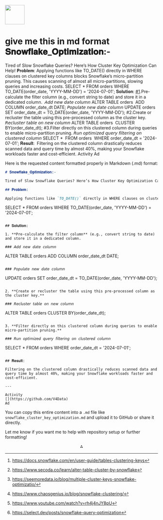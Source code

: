 <img src="https://r2cdn.perplexity.ai/pplx-full-logo-primary-dark%402x.png" style="height:64px;margin-right:32px"/>

# give me this in md format 𝐒𝐧𝐨𝐰𝐟𝐥𝐚𝐤𝐞_𝐎𝐩𝐭𝐢𝐦𝐢𝐳𝐚𝐭𝐢𝐨𝐧:-

Tired of Slow Snowflake Queries? Here’s How Cluster Key Optimization Can Help!
𝐏𝐫𝐨𝐛𝐥𝐞𝐦:
Applying functions like TO_DATE() directly in WHERE clauses on clustered key columns blocks Snowflake’s micro-partition pruning. This causes scanning of almost all micro-partitions, slowing queries and increasing costs.
SELECT *
FROM orders
WHERE TO_DATE(order_date, 'YYYY-MM-DD') = '2024-07-01';
𝐒𝐨𝐥𝐮𝐭𝐢𝐨𝐧:
[\#1](https://github.com/V4Data/Snowflake_optimization/issues/1).Pre-calculate the filter column (e.g., convert string to date) and store it in a dedicated column. 
𝘈𝘥𝘥 𝘯𝘦𝘸 𝘥𝘢𝘵𝘦 𝘤𝘰𝘭𝘶𝘮𝘯
ALTER TABLE orders 
ADD COLUMN order_date_dt DATE;
𝘗𝘰𝘱𝘶𝘭𝘢𝘵𝘦 𝘯𝘦𝘸 𝘥𝘢𝘵𝘦 𝘤𝘰𝘭𝘶𝘮𝘯
UPDATE orders 
SET order_date_dt = TO_DATE(order_date, 'YYYY-MM-DD');
\#2.Create or recluster the table using this pre-processed column as the cluster key. 
𝘙𝘦𝘤𝘭𝘶𝘴𝘵𝘦𝘳 𝘵𝘢𝘣𝘭𝘦 𝘰𝘯 𝘯𝘦𝘸 𝘤𝘰𝘭𝘶𝘮𝘯
ALTER TABLE orders 
CLUSTER BY(order_date_dt);
\#3.Filter directly on this clustered column during queries to enable micro-partition pruning.
𝘙𝘶𝘯 𝘰𝘱𝘵𝘪𝘮𝘪𝘻𝘦𝘥 𝘲𝘶𝘦𝘳𝘺 𝘧𝘪𝘭𝘵𝘦𝘳𝘪𝘯𝘨 𝘰𝘯 𝘤𝘭𝘶𝘴𝘵𝘦𝘳𝘦𝘥 𝘤𝘰𝘭𝘶𝘮𝘯
SELECT * 
FROM orders 
WHERE order_date_dt = '2024-07-01';
𝐑𝐞𝐬𝐮𝐥𝐭: 
Filtering on the clustered column drastically reduces scanned data and query time by almost 40%, making your Snowflake workloads faster and cost-efficient.
Activity
[](https://github.com/V4Data)
Ad

Here is the requested content formatted properly in Markdown (.md) format:

```markdown
# 𝐒𝐧𝐨𝐰𝐟𝐥𝐚𝐤𝐞_𝐎𝐩𝐭𝐢𝐦𝐢𝐳𝐚𝐭𝐢𝐨𝐧:-

Tired of Slow Snowflake Queries? Here’s How Cluster Key Optimization Can Help!

## 𝐏𝐫𝐨𝐛𝐥𝐞𝐦:

Applying functions like `TO_DATE()` directly in WHERE clauses on clustered key columns blocks Snowflake’s micro-partition pruning. This causes scanning of almost all micro-partitions, slowing queries and increasing costs.

```

SELECT *
FROM orders
WHERE TO_DATE(order_date, 'YYYY-MM-DD') = '2024-07-01';

```

## 𝐒𝐨𝐥𝐮𝐭𝐢𝐨𝐧:

1. **Pre-calculate the filter column** (e.g., convert string to date) and store it in a dedicated column.  

### 𝘈𝘥𝘥 𝘯𝘦𝘸 𝘥𝘢𝘵𝘦 𝘤𝘰𝘭𝘶𝘮𝘯

```

ALTER TABLE orders
ADD COLUMN order_date_dt DATE;

```

### 𝘗𝘰𝘱𝘶𝘭𝘢𝘵𝘦 𝘯𝘦𝘸 𝘥𝘢𝘵𝘦 𝘤𝘰𝘭𝘶𝘮𝘯

```

UPDATE orders
SET order_date_dt = TO_DATE(order_date, 'YYYY-MM-DD');

```

2. **Create or recluster the table using this pre-processed column as the cluster key.**  

### 𝘙𝘦𝘤𝘭𝘶𝘴𝘵𝘦𝘳 𝘵𝘢𝘣𝘭𝘦 𝘰𝘯 𝘯𝘦𝘸 𝘤𝘰𝘭𝘶𝘮𝘯

```

ALTER TABLE orders
CLUSTER BY(order_date_dt);

```

3. **Filter directly on this clustered column during queries to enable micro-partition pruning.**

### 𝘙𝘶𝘯 𝘰𝘱𝘵𝘪𝘮𝘪𝘻𝘦𝘥 𝘲𝘶𝘦𝘳𝘺 𝘧𝘪𝘭𝘵𝘦𝘳𝘪𝘯𝘨 𝘰𝘯 𝘤𝘭𝘶𝘴𝘵𝘦𝘳𝘦𝘥 𝘤𝘰𝘭𝘶𝘮𝘯

```

SELECT *
FROM orders
WHERE order_date_dt = '2024-07-01';

```

## 𝐑𝐞𝐬𝐮𝐥𝐭:

Filtering on the clustered column drastically reduces scanned data and query time by almost 40%, making your Snowflake workloads faster and cost-efficient.

---

Activity  
[](https://github.com/V4Data)  
Ad  
```

You can copy this entire content into a `.md` file like `snowflake_cluster_key_optimization.md` and upload it to GitHub or share it directly.

Let me know if you want me to help with repository setup or further formatting!
<span style="display:none">[^1][^2][^3][^4][^5][^6]</span>

<div style="text-align: center">⁂</div>

[^1]: https://docs.snowflake.com/en/user-guide/tables-clustering-keys

[^2]: https://www.secoda.co/learn/alter-table-cluster-by-snowflake

[^3]: https://seemoredata.io/blog/multiple-cluster-keys-snowflake-optimizatio/

[^4]: https://www.chaosgenius.io/blog/snowflake-clustering/

[^5]: https://www.youtube.com/watch?v=rh4j4nJY8pU

[^6]: https://select.dev/posts/snowflake-query-optimization

